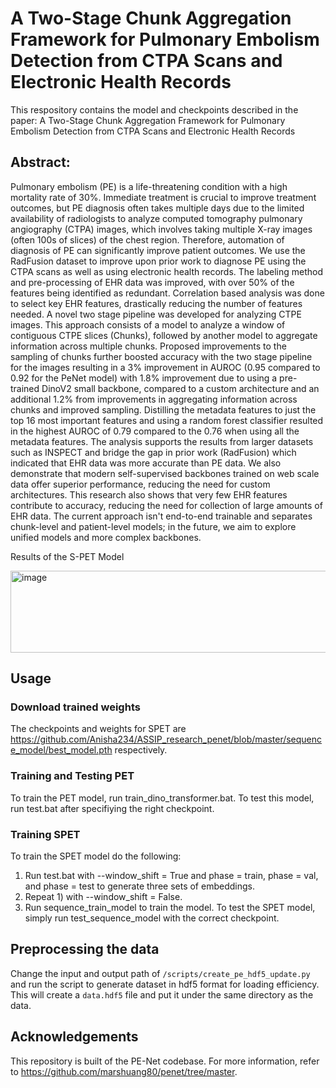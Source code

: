 # A Two-Stage Chunk Aggregation Framework for Pulmonary Embolism Detection from CTPA Scans and Electronic Health Records
This respository contains the model and checkpoints described in the paper: A Two-Stage Chunk Aggregation Framework for Pulmonary Embolism Detection from CTPA Scans and Electronic Health Records 

## Abstract:
Pulmonary embolism (PE) is a life-threatening condition with a high mortality rate of 30%. Immediate treatment is crucial to improve treatment outcomes, but PE diagnosis often takes multiple days due to the limited availability of radiologists to analyze computed tomography pulmonary angiography (CTPA) images, which involves taking multiple X-ray images (often 100s of slices) of the chest region. Therefore, automation of diagnosis of PE can significantly improve patient outcomes. We use the RadFusion dataset to improve upon prior work to diagnose PE using the CTPA scans as well as using electronic health records. The labeling method and pre-processing of EHR data was improved, with over 50% of the features being identified as redundant. Correlation based analysis was done to select key EHR features, drastically reducing the number of features needed. A novel two stage pipeline was developed for analyzing CTPE images. This approach consists of a model to analyze a window of contiguous CTPE slices (Chunks), followed by another model to aggregate information across multiple chunks.  Proposed improvements to the sampling of chunks further boosted accuracy with the two stage pipeline for the images resulting in a 3% improvement in AUROC (0.95 compared to 0.92 for the PeNet model) with 1.8% improvement due to using a pre-trained DinoV2 small backbone, compared to a custom architecture and an additional 1.2% from improvements in aggregating information across chunks and improved sampling. Distilling the metadata features to just the top 16 most important features and using a random forest classifier resulted in the highest AUROC of 0.79 compared to the 0.76 when using all the metadata features. The analysis supports the results from larger datasets such as INSPECT and bridge the gap in prior work (RadFusion) which indicated that EHR data was more accurate than PE data.  We also demonstrate that modern self-supervised backbones trained on web scale data offer superior performance, reducing the need for custom architectures. This research also shows that very few EHR features contribute to accuracy, reducing the need for collection of large amounts of EHR data. The current approach isn't end-to-end trainable and separates chunk-level and patient-level models; in the future, we aim to explore unified models and more complex backbones.

Results of the S-PET Model

<img width="598" height="131" alt="image" src="https://github.com/user-attachments/assets/13c54648-4726-455f-96a7-c958c1ab45a9" />

## Usage 

### Download trained weights

The checkpoints and weights for SPET are https://github.com/Anisha234/ASSIP_research_penet/blob/master/sequence_model/best_model.pth respectively. 

### Training and Testing PET
To train the PET model, run train_dino_transformer.bat. To test this model, run test.bat after specifiying the right checkpoint. 


### Training SPET
To train the SPET model do the following:
1) Run test.bat with --window_shift = True and phase = train, phase = val, and phase = test to generate three sets of embeddings.
2) Repeat 1) with --window_shift = False.
3) Run sequence_train_model to train the model.
To test the SPET model, simply run test_sequence_model with the correct checkpoint. 



## Preprocessing the data
Change the input and output path of `/scripts/create_pe_hdf5_update.py` and run the script to generate dataset in hdf5 format for loading efficiency. This will create a `data.hdf5` file and put it under the same directory as the data.

## Acknowledgements
This repository is built of the PE-Net codebase. For more information, refer to https://github.com/marshuang80/penet/tree/master. 

